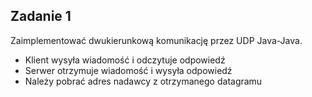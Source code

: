 ## Zadanie 1

Zaimplementować dwukierunkową komunikację przez UDP Java-Java. 

-  Klient wysyła wiadomość i odczytuje
odpowiedź
- Serwer otrzymuje wiadomość i wysyła
odpowiedź
- Należy pobrać adres nadawcy z
otrzymanego datagramu